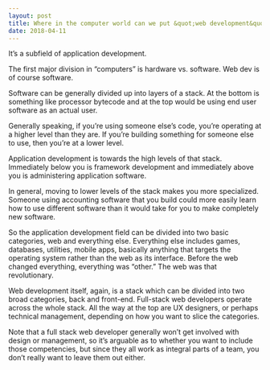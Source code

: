 ```yaml
---
layout: post
title: Where in the computer world can we put &quot;web development&quot;? Is it in the software engineering world?
date: 2018-04-11
---
```


<p>It’s a subfield of application development.</p><p>The first major division in “computers” is hardware vs. software. Web dev is of course software.</p><p>Software can be generally divided up into layers of a stack. At the bottom is something like processor bytecode and at the top would be using end user software as an actual user.</p><p>Generally speaking, if you’re using someone else’s code, you’re operating at a higher level than they are. If you’re building something for someone else to use, then you’re at a lower level.</p><p>Application development is towards the high levels of that stack. Immediately below you is framework development and immediately above you is administering application software.</p><p>In general, moving to lower levels of the stack makes you more specialized. Someone using accounting software that you build could more easily learn how to use different software than it would take for you to make completely new software.</p><p>So the application development field can be divided into two basic categories, web and everything else. Everything else includes games, databases, utilities, mobile apps, basically anything that targets the operating system rather than the web as its interface. Before the web changed everything, everything was “other.” The web was that revolutionary.</p><p>Web development itself, again, is a stack which can be divided into two broad categories, back and front-end. Full-stack web developers operate across the whole stack. All the way at the top are UX designers, or perhaps technical management, depending on how you want to slice the categories.</p><p>Note that a full stack web developer generally won’t get involved with design or management, so it’s arguable as to whether you want to include those competencies, but since they all work as integral parts of a team, you don’t really want to leave them out either.</p>
